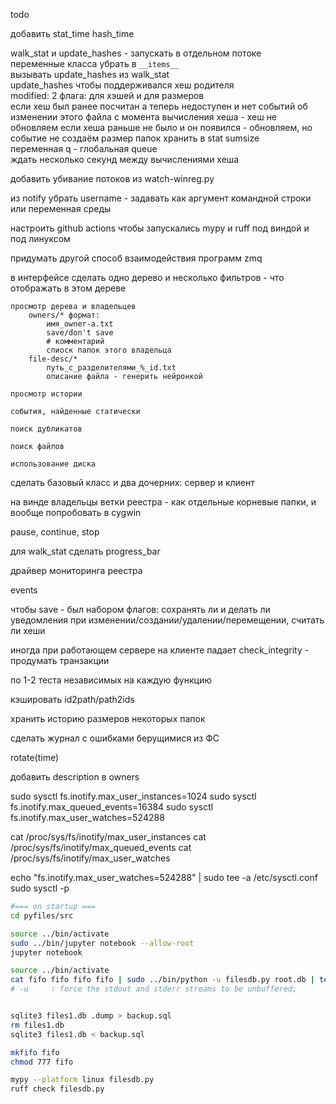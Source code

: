 todo

добавить stat_time hash_time

walk_stat и update_hashes - запускать в отдельном потоке  
	переменные класса убрать в `__items__`  
	вызывать update_hashes из walk_stat  
	update_hashes чтобы поддерживался хеш родителя  
	modified: 2 флага: для хэшей и для размеров  
		если хеш был ранее посчитан а теперь недоступен и нет событий об изменении этого файла с момента вычисления хеша - хеш не обновляем
		если хеша раньше не было и он появился - обновляем, но событие не создаём
	размер папок хранить в stat sumsize  
	переменная q - глобальная queue  
	ждать несколько секунд между вычислениями хеша  

добавить убивание потоков из watch-winreg.py

из notify убрать username - задавать как аргумент командной строки или переменная среды 

настроить github actions чтобы запускались mypy и ruff под виндой и под линуксом

придумать другой способ взаимодействия программ
    zmq

в интерфейсе сделать одно дерево и несколько фильтров - что отображать в этом дереве

    просмотр дерева и владельцев
        owners/* формат: 
            имя_owner-a.txt
            save/don't save
            # комментарий
            спиоск папок этого владельца
        file-desc/*
            путь_с_разделителями_%_id.txt
            описание файла - генерить нейронкой

    просмотр истории

    события, найденные статически

    поиск дубликатов

    поиск файлов

    использование диска

сделать базовый класс и два дочерних: сервер и клиент

на винде 
	владельцы
	ветки реестра - как отдельные корневые папки, и вообще попробовать в cygwin

pause, continue, stop

для walk_stat сделать progress_bar

драйвер мониторинга реестра

events

чтобы save - был набором флагов: сохранять ли и делать ли уведомления при изменении/создании/удалении/перемещении, считать ли хеши

иногда при работающем сервере на клиенте падает check_integrity - продумать транзакции

по 1-2 теста независимых на каждую функцию

кэшировать id2path/path2ids

хранить историю размеров некоторых папок

сделать журнал с ошибками берущимися из ФС

rotate(time)

добавить description в owners

sudo sysctl fs.inotify.max_user_instances=1024
sudo sysctl fs.inotify.max_queued_events=16384
sudo sysctl fs.inotify.max_user_watches=524288

cat /proc/sys/fs/inotify/max_user_instances
cat /proc/sys/fs/inotify/max_queued_events
cat /proc/sys/fs/inotify/max_user_watches

echo "fs.inotify.max_user_watches=524288" | sudo tee -a /etc/sysctl.conf
sudo sysctl -p

```bash
#=== on startup ===
cd pyfiles/src

source ../bin/activate
sudo ../bin/jupyter notebook --allow-root
jupyter notebook

source ../bin/activate
cat fifo fifo fifo fifo | sudo ../bin/python -u filesdb.py root.db | tee -a root.log 
# -u     : force the stdout and stderr streams to be unbuffered;


sqlite3 files1.db .dump > backup.sql
rm files1.db 
sqlite3 files1.db < backup.sql

mkfifo fifo
chmod 777 fifo

mypy --platform linux filesdb.py
ruff check filesdb.py
```


